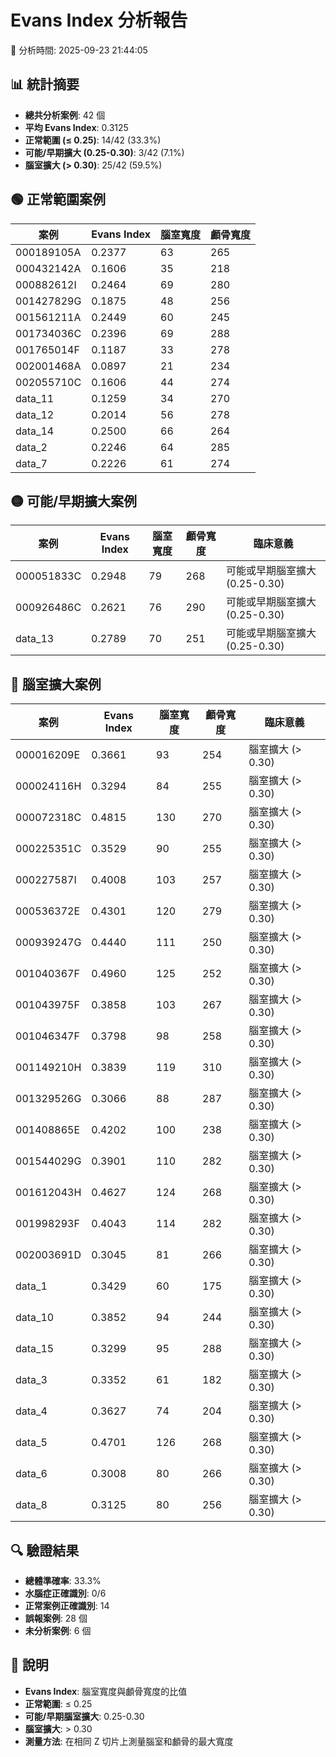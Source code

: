 # Evans Index 分析報告

📅 分析時間: 2025-09-23 21:44:05

## 📊 統計摘要

- **總共分析案例**: 42 個
- **平均 Evans Index**: 0.3125
- **正常範圍 (≤ 0.25)**: 14/42 (33.3%)
- **可能/早期擴大 (0.25-0.30)**: 3/42 (7.1%)
- **腦室擴大 (> 0.30)**: 25/42 (59.5%)

## 🟢 正常範圍案例

| 案例 | Evans Index | 腦室寬度 | 顱骨寬度 |
|------|-------------|----------|----------|
| 000189105A | 0.2377 | 63 | 265 |
| 000432142A | 0.1606 | 35 | 218 |
| 000882612I | 0.2464 | 69 | 280 |
| 001427829G | 0.1875 | 48 | 256 |
| 001561211A | 0.2449 | 60 | 245 |
| 001734036C | 0.2396 | 69 | 288 |
| 001765014F | 0.1187 | 33 | 278 |
| 002001468A | 0.0897 | 21 | 234 |
| 002055710C | 0.1606 | 44 | 274 |
| data_11 | 0.1259 | 34 | 270 |
| data_12 | 0.2014 | 56 | 278 |
| data_14 | 0.2500 | 66 | 264 |
| data_2 | 0.2246 | 64 | 285 |
| data_7 | 0.2226 | 61 | 274 |

## 🟡 可能/早期擴大案例

| 案例 | Evans Index | 腦室寬度 | 顱骨寬度 | 臨床意義 |
|------|-------------|----------|----------|----------|
| 000051833C | 0.2948 | 79 | 268 | 可能或早期腦室擴大 (0.25-0.30) |
| 000926486C | 0.2621 | 76 | 290 | 可能或早期腦室擴大 (0.25-0.30) |
| data_13 | 0.2789 | 70 | 251 | 可能或早期腦室擴大 (0.25-0.30) |

## 🔴 腦室擴大案例

| 案例 | Evans Index | 腦室寬度 | 顱骨寬度 | 臨床意義 |
|------|-------------|----------|----------|----------|
| 000016209E | 0.3661 | 93 | 254 | 腦室擴大 (> 0.30) |
| 000024116H | 0.3294 | 84 | 255 | 腦室擴大 (> 0.30) |
| 000072318C | 0.4815 | 130 | 270 | 腦室擴大 (> 0.30) |
| 000225351C | 0.3529 | 90 | 255 | 腦室擴大 (> 0.30) |
| 000227587I | 0.4008 | 103 | 257 | 腦室擴大 (> 0.30) |
| 000536372E | 0.4301 | 120 | 279 | 腦室擴大 (> 0.30) |
| 000939247G | 0.4440 | 111 | 250 | 腦室擴大 (> 0.30) |
| 001040367F | 0.4960 | 125 | 252 | 腦室擴大 (> 0.30) |
| 001043975F | 0.3858 | 103 | 267 | 腦室擴大 (> 0.30) |
| 001046347F | 0.3798 | 98 | 258 | 腦室擴大 (> 0.30) |
| 001149210H | 0.3839 | 119 | 310 | 腦室擴大 (> 0.30) |
| 001329526G | 0.3066 | 88 | 287 | 腦室擴大 (> 0.30) |
| 001408865E | 0.4202 | 100 | 238 | 腦室擴大 (> 0.30) |
| 001544029G | 0.3901 | 110 | 282 | 腦室擴大 (> 0.30) |
| 001612043H | 0.4627 | 124 | 268 | 腦室擴大 (> 0.30) |
| 001998293F | 0.4043 | 114 | 282 | 腦室擴大 (> 0.30) |
| 002003691D | 0.3045 | 81 | 266 | 腦室擴大 (> 0.30) |
| data_1 | 0.3429 | 60 | 175 | 腦室擴大 (> 0.30) |
| data_10 | 0.3852 | 94 | 244 | 腦室擴大 (> 0.30) |
| data_15 | 0.3299 | 95 | 288 | 腦室擴大 (> 0.30) |
| data_3 | 0.3352 | 61 | 182 | 腦室擴大 (> 0.30) |
| data_4 | 0.3627 | 74 | 204 | 腦室擴大 (> 0.30) |
| data_5 | 0.4701 | 126 | 268 | 腦室擴大 (> 0.30) |
| data_6 | 0.3008 | 80 | 266 | 腦室擴大 (> 0.30) |
| data_8 | 0.3125 | 80 | 256 | 腦室擴大 (> 0.30) |

## 🔍 驗證結果

- **總體準確率**: 33.3%
- **水腦症正確識別**: 0/6
- **正常案例正確識別**: 14
- **誤報案例**: 28 個
- **未分析案例**: 6 個

## 📖 說明

- **Evans Index**: 腦室寬度與顱骨寬度的比值
- **正常範圍**: ≤ 0.25
- **可能/早期腦室擴大**: 0.25-0.30
- **腦室擴大**: > 0.30
- **測量方法**: 在相同 Z 切片上測量腦室和顱骨的最大寬度

